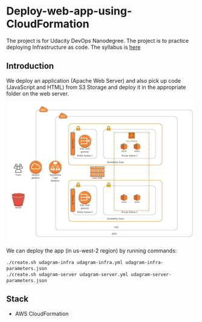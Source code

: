 # Deploy-web-app-using-CloudFormation

The project is for Udacity DevOps Nanodegree. The project is to practice deploying Infrastructure as code. The syllabus is [here](https://d20vrrgs8k4bvw.cloudfront.net/documents/en-US/Cloud+DevOps+Nanodegree+program+Syllabus.pdf)

## Introduction

We deploy an application (Apache Web Server) and also pick up code (JavaScript and HTML) from S3 Storage and deploy it in the appropriate folder on the web server.

![diagram](./udagram-diagram.jpeg)

We can deploy the app (in us-west-2 region) by running commands:

```
./create.sh udagram-infra udagram-infra.yml udagram-infra-parameters.json
./create.sh udagram-server udagram-server.yml udagram-server-parameters.json
```

## Stack

- AWS CloudFormation
